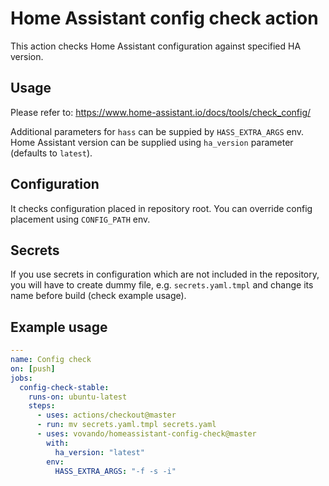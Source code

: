# Home Assistant config check action

This action checks Home Assistant configuration against specified HA version.

## Usage

Please refer to: https://www.home-assistant.io/docs/tools/check_config/

Additional parameters for `hass` can be suppied by `HASS_EXTRA_ARGS` env.
Home Assistant version can be supplied using `ha_version` parameter (defaults to `latest`).

## Configuration

It checks configuration placed in repository root.
You can override config placement using `CONFIG_PATH` env.

## Secrets

If you use secrets in configuration which are not included in the repository,
you will have to create dummy file, e.g. `secrets.yaml.tmpl` and change its name before build (check example usage).

## Example usage

```yaml
---
name: Config check
on: [push]
jobs:
  config-check-stable:
    runs-on: ubuntu-latest
    steps:
      - uses: actions/checkout@master
      - run: mv secrets.yaml.tmpl secrets.yaml
      - uses: vovando/homeassistant-config-check@master
        with:
          ha_version: "latest"
        env:
          HASS_EXTRA_ARGS: "-f -s -i"
```
